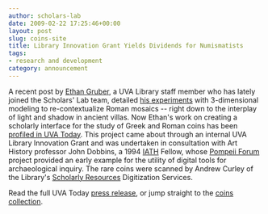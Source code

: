 ```yaml
---
author: scholars-lab
date: 2009-02-22 17:25:46+00:00
layout: post
slug: coins-site
title: Library Innovation Grant Yields Dividends for Numismatists
tags:
- research and development
category: announcement
---
```


<!-- ![Ethan in the SLab](http://farm4.static.flickr.com/3614/3300810539_6e6f755e21.jpg) -->

A recent post by [Ethan Gruber](/people/ethan-gruber/), a UVA Library staff member who has lately joined the Scholars' Lab team, detailed [his experiments](http://scholarslab.lib.virginia.edu/index.php/digital-humanities/research-applications-for-3d-models-in-art-history/) with 3-dimensional modeling to re-contextualize Roman mosaics -- right down to the interplay of light and shadow in ancient villas.  Now Ethan's work on creating a scholarly interface for the study of Greek and Roman coins has been [profiled in UVA Today](http://www.virginia.edu/uvatoday/newsRelease.php?id=7810).  This project came about through an internal UVA Library Innovation Grant and was undertaken in consultation with Art History professor John Dobbins, a 1994 [IATH](http://iath.virginia.edu) Fellow, whose [Pompeii Forum](http://pompeii.virginia.edu/) project provided an early example for the utility of digital tools for archaeological inquiry.  The rare coins were scanned by Andrew Curley of the Library's [Scholarly Resources](http://lib.virginia.edu/scholarlyresources/) Digitization Services.


<!-- 

Photo credit: Dan Addison.  
 -->
Read the full UVA Today [press release](http://www.virginia.edu/uvatoday/newsRelease.php?id=7810), or jump straight to the [coins collection](http://coins.lib.virginia.edu/).
